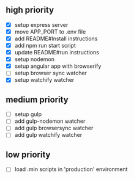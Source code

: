 ## high priority

* [x] setup express server
* [x] move APP_PORT to .env file
* [x] add README#Install instructions
* [x] add npm run start script
* [x] update README#run instructions
* [x] setup nodemon
* [x] setup angular app with browserify
* [ ] setup browser sync watcher
* [x] setup watchify watcher

## medium priority

* [ ] setup gulp
* [ ] add gulp-nodemon watcher
* [ ] add gulp browsersync watcher
* [ ] add gulp watchify watcher

## low priority

* [ ] load .min scripts in 'production' environment
